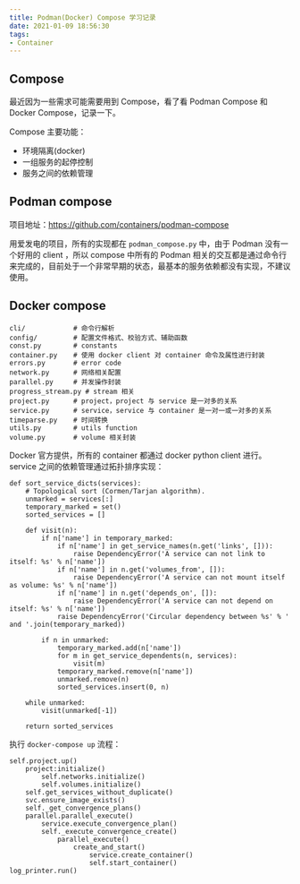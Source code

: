 ```yaml
---
title: Podman(Docker) Compose 学习记录
date: 2021-01-09 18:56:30
tags:
- Container
---
```





## Compose

最近因为一些需求可能需要用到 Compose，看了看 Podman Compose 和 Docker Compose，记录一下。

Compose 主要功能：
* 环境隔离(docker)
* 一组服务的起停控制
* 服务之间的依赖管理


## Podman compose

项目地址：https://github.com/containers/podman-compose

用爱发电的项目，所有的实现都在 `podman_compose.py` 中，由于 Podman 没有一个好用的 client ，所以 compose 中所有的 Podman 相关的交互都是通过命令行来完成的，目前处于一个非常早期的状态，最基本的服务依赖都没有实现，不建议使用。


## Docker compose

```
cli/            # 命令行解析
config/         # 配置文件格式、校验方式、辅助函数
const.py        # constants
container.py    # 使用 docker client 对 container 命令及属性进行封装
errors.py       # error code
network.py      # 网络相关配置
parallel.py     # 并发操作封装
progress_stream.py # stream 相关
project.py      # project，project 与 service 是一对多的关系
service.py      # service，service 与 container 是一对一或一对多的关系
timeparse.py    # 时间转换
utils.py        # utils function
volume.py       # volume 相关封装
```

Docker 官方提供，所有的 container 都通过 docker python client 进行。service 之间的依赖管理通过拓扑排序实现：

```
def sort_service_dicts(services):
    # Topological sort (Cormen/Tarjan algorithm).
    unmarked = services[:]
    temporary_marked = set()
    sorted_services = []

    def visit(n):
        if n['name'] in temporary_marked:
            if n['name'] in get_service_names(n.get('links', [])):
                raise DependencyError('A service can not link to itself: %s' % n['name'])
            if n['name'] in n.get('volumes_from', []):
                raise DependencyError('A service can not mount itself as volume: %s' % n['name'])
            if n['name'] in n.get('depends_on', []):
                raise DependencyError('A service can not depend on itself: %s' % n['name'])
            raise DependencyError('Circular dependency between %s' % ' and '.join(temporary_marked))

        if n in unmarked:
            temporary_marked.add(n['name'])
            for m in get_service_dependents(n, services):
                visit(m)
            temporary_marked.remove(n['name'])
            unmarked.remove(n)
            sorted_services.insert(0, n)

    while unmarked:
        visit(unmarked[-1])

    return sorted_services
```




执行 `docker-compose up` 流程：

```
self.project.up()
    project:initialize()
        self.networks.initialize()
        self.volumes.initialize()
    self.get_services_without_duplicate()
    svc.ensure_image_exists()
    self._get_convergence_plans()
    parallel.parallel_execute()
        service.execute_convergence_plan()
        self._execute_convergence_create()
            parallel_execute()
                create_and_start()
                    service.create_container()
                    self.start_container()
log_printer.run()
```